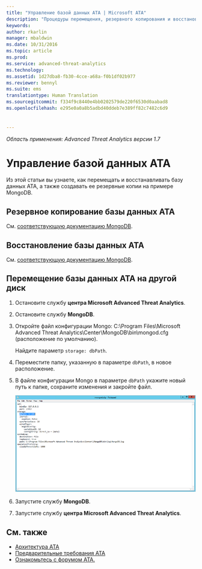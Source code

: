 ```yaml
---
title: "Управление базой данных ATA | Microsoft ATA"
description: "Процедуры перемещения, резервного копирования и восстановления базы данных ATA."
keywords: 
author: rkarlin
manager: mbaldwin
ms.date: 10/31/2016
ms.topic: article
ms.prod: 
ms.service: advanced-threat-analytics
ms.technology: 
ms.assetid: 1d27dba8-fb30-4cce-a68a-f0b1df02b977
ms.reviewer: bennyl
ms.suite: ems
translationtype: Human Translation
ms.sourcegitcommit: f334f9c8440e4bb0202579de220f6530d0aabad8
ms.openlocfilehash: e295e0a0a8b5adbd40ddeb7e389ff82c7482c6d9


---
```


*Область применения: Advanced Threat Analytics версии 1.7*



# <a name="ata-database-management"></a>Управление базой данных ATA
Из этой статьи вы узнаете, как перемещать и восстанавливать базу данных ATA, а также создавать ее резервные копии на примере MongoDB.

## <a name="backing-up-the-ata-database"></a>Резервное копирование базы данных ATA
См. [соответствующую документацию MongoDB](http://docs.mongodb.org/manual/administration/backup/).

## <a name="restoring-the-ata-database"></a>Восстановление базы данных ATA
См. [соответствующую документацию MongoDB](http://docs.mongodb.org/manual/administration/backup/).

## <a name="moving-the-ata-database-to-another-drive"></a>Перемещение базы данных ATA на другой диск

1.  Остановите службу **центра Microsoft Advanced Threat Analytics**.

2.  Остановите службу **MongoDB**.

3.  Откройте файл конфигурации Mongo: C:\Program Files\Microsoft Advanced Threat Analytics\Center\MongoDB\bin\mongod.cfg (расположение по умолчанию).

    Найдите параметр `storage: dbPath`.

4.  Переместите папку, указанную в параметре `dbPath`, в новое расположение.

5.  В файле конфигурации Mongo в параметре `dbPath` укажите новый путь к папке, сохраните изменения и закройте файл.

    ![Изменение конфигурации MongoDB (рисунок)](media/ATA-mongoDB-moveDB.png)

6.  Запустите службу **MongoDB**.

7. Запустите службу **центра Microsoft Advanced Threat Analytics**.

## <a name="see-also"></a>См. также
- [Архитектура ATA](/advanced-threat-analytics/plan-design/ata-architecture)
- [Предварительные требования ATA](/advanced-threat-analytics/plan-design/ata-prerequisites)
- [Ознакомьтесь с форумом ATA.](https://social.technet.microsoft.com/Forums/security/home?forum=mata)




<!--HONumber=Oct16_HO5-->


